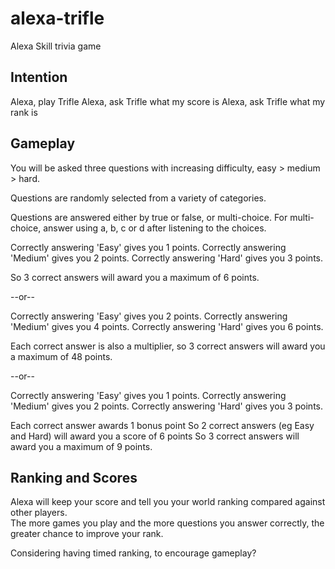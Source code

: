 # alexa-trifle
Alexa Skill trivia game

## Intention
Alexa, play Trifle
Alexa, ask Trifle what my score is
Alexa, ask Trifle what my rank is


## Gameplay
You will be asked three questions with increasing difficulty, easy > medium > hard.

Questions are randomly selected from a variety of categories.

Questions are answered either by true or false, or multi-choice.  For multi-choice, answer using a, b, c or d after listening to the choices.

Correctly answering 'Easy' gives you 1 points.
Correctly answering 'Medium' gives you 2 points.
Correctly answering 'Hard' gives you 3 points.

So 3 correct answers will award you a maximum of 6 points.

--or--

Correctly answering 'Easy' gives you 2 points.
Correctly answering 'Medium' gives you 4 points.
Correctly answering 'Hard' gives you 6 points.

Each correct answer is also a multiplier, so 3 correct answers will award you a maximum of 48 points.

--or--

Correctly answering 'Easy' gives you 1 points.
Correctly answering 'Medium' gives you 2 points.
Correctly answering 'Hard' gives you 3 points.

Each correct answer awards 1 bonus point
So 2 correct answers (eg Easy and Hard) will award you a score of 6 points
So 3 correct answers will award you a maximum of 9 points.


## Ranking and Scores
Alexa will keep your score and tell you your world ranking compared against other players.  
The more games you play and the more questions you answer correctly, the greater chance to improve your rank.

Considering having timed ranking, to encourage gameplay?
